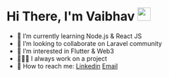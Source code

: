 # Hi There, I'm Vaibhav <img src="https://raw.githubusercontent.com/MartinHeinz/MartinHeinz/master/wave.gif" width="30px" height="30px" /> 

  - 🌱 I’m currently learning Node.js & React JS 
  - 💞️ I’m looking to collaborate on Laravel community
  - 👀 I’m interested in Flutter & Web3
  - 🧑🏻‍💻 I always work on a project
  - 🤔 How to reach me: [Linkedin](https://www.linkedin.com/in/vaibhavh) [Email](mailto:vaibhavharsoda@yahoo.com)
